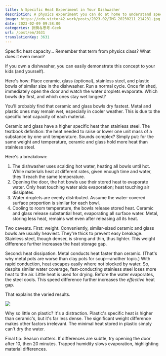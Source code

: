 ```yaml
---
title: A Specific Heat Experiment in Your Dishwasher
description: A physics experiment you can do at home to understand specific heat capacity.
image: https://cdn.victor42.work/posts/2023-02/IMG_20230211_214231.jpg
date: 2023-02-09 09:58:00
categories: 折腾与思考-Geek
url: /post/en/3631
translationKey: 3631
---
```


Specific heat capacity... Remember that term from physics class? What does it even mean?

If you own a dishwasher, you can easily demonstrate this concept to your kids (and yourself).

Here's how: Place ceramic, glass (optional), stainless steel, and plastic bowls of similar size in the dishwasher. Run a normal cycle. Once finished, immediately open the door and watch the water droplets evaporate. Which bowls dry first, and which ones stay wet longest?

You'll probably find that ceramic and glass bowls dry fastest. Metal and plastic ones may remain wet, especially in cooler weather. This is due to the specific heat capacity of each material.

Ceramic and glass have a higher specific heat than stainless steel. The textbook definition: the heat needed to raise or lower one unit mass of a substance by one unit temperature. Sounds complex? Simply put: for the same weight and temperature, ceramic and glass hold more heat than stainless steel.

Here's a breakdown:

1.  The dishwasher uses scalding hot water, heating all bowls until hot. While materials heat at different rates, given enough time and water, they'll reach the same temperature.
2.  Opening the door, the hot bowls use their stored heat to evaporate water. Only heat touching water aids evaporation; heat touching air dissipates.
3.  Water droplets are evenly distributed. Assume the water-covered surface proportion is similar for each bowl.
4.  Cooling to room temperature, the bowls release stored heat. Ceramic and glass release substantial heat, evaporating all surface water. Metal, storing less heat, remains wet even after releasing all its heat.

Two caveats. First: weight. Conveniently, similar-sized ceramic and glass bowls are usually heaviest. They're thick to prevent easy breakage. Stainless steel, though denser, is strong and thin, thus lighter. This weight difference further increases the heat storage gap.

Second: heat dissipation. Metal conducts heat faster than ceramic. (That's why metal pots are worse than clay pots for soup—another topic.) With rapid conduction, heat escapes easily where not blocked by water. So, despite similar water coverage, fast-conducting stainless steel loses more heat to the air. Little heat is used for drying. Before the water evaporates, the steel cools. This speed difference further increases the *effective* heat gap.

That explains the varied results.

![](https://cdn.victor42.work/posts/2023-02/IMG_20230211_214231.jpg)

Why so little on plastic? It's a distraction. Plastic's specific heat is higher than ceramic's, but it's far less dense. The significant weight difference makes other factors irrelevant. The minimal heat stored in plastic simply can't dry the water.

Final tip: Season matters. If differences are subtle, try opening the door after 10, then 20 minutes. Trapped humidity slows evaporation, highlighting material differences.
